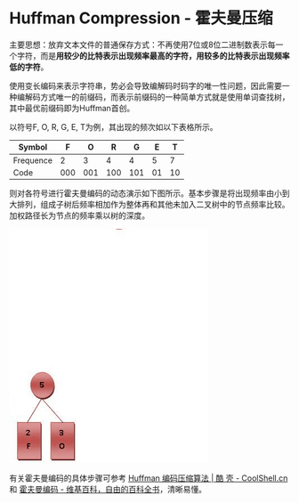 # Huffman Compression - 霍夫曼压缩

主要思想：放弃文本文件的普通保存方式：不再使用7位或8位二进制数表示每一个字符，而是**用较少的比特表示出现频率最高的字符，用较多的比特表示出现频率低的字符**。

使用变长编码来表示字符串，势必会导致编解码时码字的唯一性问题，因此需要一种编解码方式唯一的前缀码，而表示前缀码的一种简单方式就是使用单词查找树，其中最优前缀码即为Huffman首创。

以符号F, O, R, G, E, T为例，其出现的频次如以下表格所示。

| Symbol | F | O | R | G | E | T |
| -- | -- | -- | -- | -- | -- | -- |
| Frequence | 2 | 3 | 4 | 4 | 5 | 7 |
| Code | 000 | 001 | 100 | 101 | 01 | 10 |

则对各符号进行霍夫曼编码的动态演示如下图所示。基本步骤是将出现频率由小到大排列，组成子树后频率相加作为整体再和其他未加入二叉树中的节点频率比较。加权路径长为节点的频率乘以树的深度。

![Huffman](../../shared-files/images/huffman_algorithm.gif)

有关霍夫曼编码的具体步骤可参考 [Huffman 编码压缩算法 | 酷 壳 - CoolShell.cn](http://coolshell.cn/articles/7459.html) 和 [霍夫曼编码 - 维基百科，自由的百科全书](http://zh.wikipedia.org/wiki/%E9%9C%8D%E5%A4%AB%E6%9B%BC%E7%BC%96%E7%A0%81)，清晰易懂。
